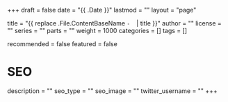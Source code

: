 +++
draft = false
date = "{{ .Date }}"
lastmod = ""
layout = "page"

title = "{{ replace .File.ContentBaseName `-` ` ` | title }}"
author = ""
license = ""
series = ""
  parts = ""
  weight = 1000
categories = []
tags = []

recommended = false
featured = false

# SEO
description = ""
seo_type = ""
seo_image = ""
twitter_username = ""
+++